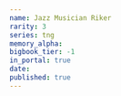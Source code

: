 ```yaml
---
name: Jazz Musician Riker
rarity: 3
series: tng
memory_alpha:
bigbook_tier: -1
in_portal: true
date:
published: true
---
```



